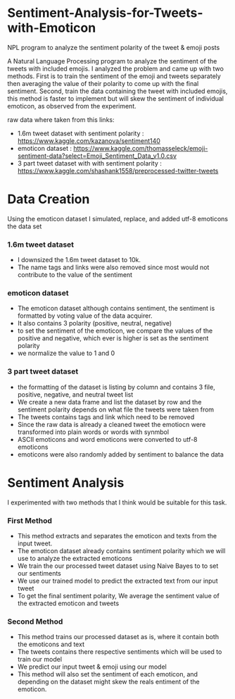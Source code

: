 # Sentiment-Analysis-for-Tweets-with-Emoticon
NPL program to analyze the sentiment polarity of the tweet &amp; emoji posts

A Natural Language Processing program to analyze the sentiment of the tweets with included emojis. I analyzed the problem and came up with two methods. First is to train the sentiment of the emoji and tweets separately then averaging the value of their polarity to come up with the final sentiment. Second, train the data containing the tweet with included emojis, this method is faster to implement but will skew the sentiment of individual emoticon, as observed from the experiment.

raw data where taken from this links:
- 1.6m tweet dataset with sentiment polarity : https://www.kaggle.com/kazanova/sentiment140
- emoticon dataset : https://www.kaggle.com/thomasseleck/emoji-sentiment-data?select=Emoji_Sentiment_Data_v1.0.csv
- 3 part tweet dataset with with sentiment polarity : https://www.kaggle.com/shashank1558/preprocessed-twitter-tweets

# Data Creation
Using the emoticon dataset I simulated, replace, and added utf-8 emoticons the data set
### 1.6m tweet dataset
  - I downsized the 1.6m tweet dataset to 10k.
  - The name tags and links were also removed since most would not contribute to the value of the sentiment
### emoticon dataset
  - The emoticon dataset although contains sentiment, the sentiment is formatted by voting value of the data acquirer.
  - It also contains 3 polarity (positive, neutral, negative)
  - to set the sentiment of the emoticon, we compare the values of the positive and negative, which ever is higher is set as the sentiment polarity
  - we normalize the value to 1 and 0
### 3 part tweet dataset
  - the formatting of the dataset is listing by column and contains 3 file, positive, negative, and neutral tweet list
  - We create a new data frame and list the dataset by row and the sentiment polarity depends on what file the tweets were taken from
  - The tweets contains tags and link which need to be removed
  - Since the raw data is already a cleaned tweet the emotiocn were transformed into plain words or words with synmbol
  - ASCII emoticons and word emoticons were converted to utf-8 emoticons
  - emoticons were also randomly added by sentiment to balance the data

# Sentiment Analysis
I experimented with two methods that I think would be suitable for this task.
### First Method
  - This method extracts and separates the emoticon and texts from the input tweet.
  - The emoticon dataset already contains sentiment polarity which we will use to analyze the extracted emoticons
  - We train the our processed tweet dataset using Naive Bayes to to set our sentiments
  - We use our trained model to predict the extracted text from our input tweet
  - To get the final sentiment polarity, We average the sentiment value of the extracted emoticon and tweets
### Second Method
  - This method trains our processed dataset as is, where it contain both the emoticons and text
  - The tweets contains there respective sentiments which will be used to train our model
  - We predict our input tweet & emoji using our model
  - This method will also set the sentiment of each emoticon, and depending on the dataset might skew the reals entiment of the emoticon.
